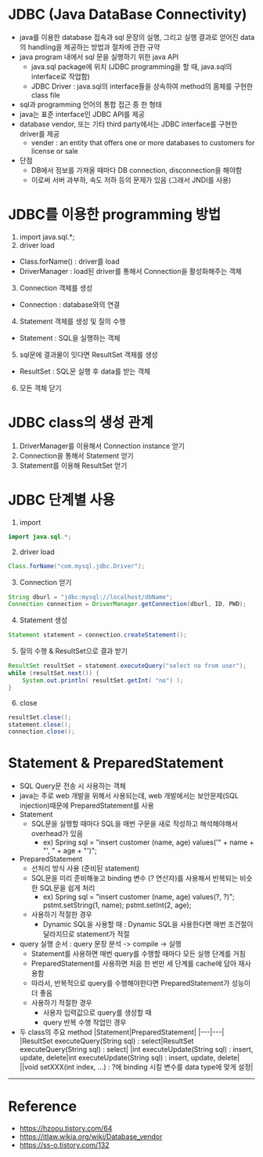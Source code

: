 # JDBC (Java DataBase Connectivity)

- java를 이용한 database 접속과 sql 문장의 실행, 그리고 실행 결과로 얻어진 data의 handling을 제공하는 방법과 절차에 관한 규약
- java program 내에서 sql 문을 실행하기 위한 java API
  - java.sql package에 위치 (JDBC programming을 할 때, java.sql의 interface로 작업함)
  - JDBC Driver : java.sql의 interface들을 상속하여 method의 몸체를 구현한 class file
- sql과 programming 언어의 통합 접근 중 한 형태
- java는 표준 interface인 JDBC API를 제공
- database vendor, 또는 기타 third party에서는 JDBC interface를 구현한 driver를 제공
  - vender : an entity that offers one or more databases to customers for license or sale
- 단점
  - DB에서 정보를 가져올 때마다 DB connection, disconnection을 해야함
  - 이로써 서버 과부하, 속도 저하 등의 문제가 있음 (그래서 JNDI를 사용)

# JDBC를 이용한 programming 방법

1. import java.sql.*;
2. driver load
  - Class.forName() : driver를 load
  - DriverManager : load된 driver를 통해서 Connection을 활성화해주는 객체
3. Connection 객체를 생성
  - Connection : database와의 연결
4. Statement 객체를 생성 및 질의 수행
  - Statement : SQL을 실행하는 객체
5. sql문에 결과물이 잇다면 ResultSet 객체를 생성
  - ResultSet : SQL문 실행 후 data를 받는 객체
6. 모든 객체 닫기

# JDBC class의 생성 관계

1. DriverManager를 이용해서 Connection instance 얻기
2. Connection을 통해서 Statement 얻기
3. Statement를 이용해 ResultSet 얻기

# JDBC 단계별 사용

1. import
```java
import java.sql.*;
```
2. driver load
```java
Class.forName("com.mysql.jdbc.Driver");
```
3. Connection 얻기
```java
String dburl = "jdbc:mysql://localhost/dbName";
Connection connection = DriverManager.getConnection(dburl, ID, PWD);
```
4. Statement 생성
```java
Statement statement = connection.createStatement();
```
5. 질의 수행 & ResultSet으로 결과 받기
```java
ResultSet resultSet = statement.executeQuery("select no from user");
while (resultSet.next()) {
	System.out.println( resultSet.getInt( "no") );
}
```
6. close
```java
resultSet.close();
statement.close();
connection.close();
```

# Statement & PreparedStatement

- SQL Query문 전송 시 사용하는 객체
- java는 주로 web 개발을 위해서 사용되는데, web 개발에서는 보안문제(SQL injection)때문에 PreparedStatement를 사용
- Statement
  - SQL문을 실행할 때마다 SQL을 매번 구문을 새로 작성하고 해석해야해서 overhead가 있음
    - ex) Spring sql = "insert customer (name, age) values('" + name + "', " + age + "')";
- PreparedStatement
  - 선처리 방식 사용 (준비된 statement)
  - SQL문을 미리 준비해놓고 binding 변수 (? 연산자)를 사용해서 반복되는 비슷한 SQL문을 쉽게 처리
    - ex) Spring sql = "insert customer (name, age) values(?, ?)"; pstmt.setString(1, name); pstmt.setInt(2, age);
  - 사용하기 적절한 경우
    - Dynamic SQL을 사용할 때 : Dynamic SQL을 사용한다면 매번 조건절이 달라지므로 statement가 적절
- query 실행 순서 : query 문장 분석 -> compile -> 실행
  - Statement를 사용하면 매번 query를 수행할 때마다 모든 실행 단계를 거침
  - PreparedStatement를 사용하면 처음 한 번만 세 단계를 cache에 담아 재사용함
  - 따라서, 반복적으로 query를 수행해야한다면 PreparedStatement가 성능이 더 좋음
  - 사용하기 적절한 경우
    - 사용자 입력값으로 query를 생성할 때
    - query 반복 수행 작업인 경우
- 두 class의 주요 method
  |Statement|PreparedStatement|
  |---|---|
  |ResultSet executeQuery(String sql) : select|ResultSet executeQuery(String sql) : select|
  |int executeUpdate(String sql) : insert, update, delete|int executeUpdate(String sql) : insert, update, delete|
  ||void setXXX(int index, ...) : ?에 binding 시킬 변수를 data type에 맞게 설정|

---

# Reference
- https://hzoou.tistory.com/64
- https://itlaw.wikia.org/wiki/Database_vendor
- https://ss-o.tistory.com/132
